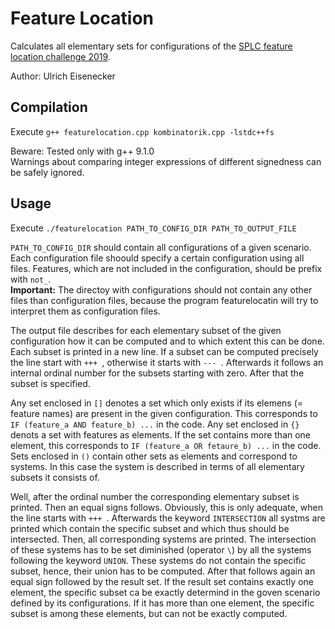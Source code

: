 # Feature Location

Calculates all elementary sets for configurations of the [SPLC feature location challenge 2019](https://variability-challenges.github.io/2018/ArgoUMLSPL/index.html).

Author: Ulrich Eisenecker

## Compilation

Execute `g++ featurelocation.cpp kombinatorik.cpp -lstdc++fs`

Beware: Tested only with g++ 9.1.0  
Warnings about comparing integer expressions of different signedness can be safely ignored.

## Usage

Execute `./featurelocation PATH_TO_CONFIG_DIR PATH_TO_OUTPUT_FILE`

`PATH_TO_CONFIG_DIR` should contain all configurations of a given scenario.
Each configuration file shoould specify a certain configuration using all files.
Features, which are not included in the configuration, should be prefix with `not_`.  
**Important:** The directoy with configurations should not contain any other files than configuration files, because the program featurelocatin will try to interpret them as configuration files.

The output file describes for each elementary subset of the given configuration how it can be computed  and to which extent this can be done.
Each subset is printed in a new line.
If a subset can be computed precisely the line start with `+++ `, otherwise it starts with `--- `. 
Afterwards it follows an internal ordinal number for the subsets starting with zero. 
After that the subset is specified.

Any set enclosed in `[]` denotes a set which only exists if its elemens (= feature names) are present in the given configuration. 
This corresponds to `IF (feature_a AND feature_b) ...` in the code.
Any set enclosed in `{}` denots a set with features as elements. 
If the set contains more than one element, this corresponds to `IF (feature_a OR fetaure_b) ...` in the code.
Sets enclosed in `()` contain other sets as elements and correspond to systems. 
In this case the system is described in terms of all elementary subsets it consists of.

Well, after the ordinal number the corresponding elementary subset is printed. 
Then an equal signs follows.
Obviously, this is only adequate, when the line starts with `+++ `.
Afterwards the keyword `INTERSECTION` all systms are printed which contain the specific subset and which thus should be intersected. 
Then, all corresponding systems are printed. 
The intersection of these systems has to be set diminished (operator `\`) by all the systems following the keyword `UNION`. 
These systems do not contain the specific subset, hence, their union has to be computed.
After that follows again an equal sign followed by the result set.
If the result set contains exactly one element, the specific subset ca be exactly determind in the goven scenario defined by its configurations.
If it has more than one element, the specific subset is among these elements, but can not be exactly computed.
